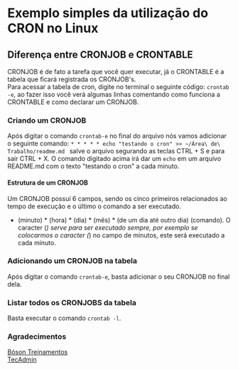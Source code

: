 # Exemplo simples da utilização do CRON no Linux  
## Diferença entre CRONJOB e CRONTABLE
CRONJOB é de fato a tarefa que você quer executar, já o CRONTABLE é a tabela que ficará registrada os CRONJOB's.  
Para acessar a tabela de cron, digite no terminal o seguinte código: `crontab -e`, ao fazer isso você verá algumas linhas comentando como funciona a CRONTABLE e como declarar um CRONJOB.  
### Criando um CRONJOB
Após digitar o comando `crontab-e` no final do arquivo nós vamos adicionar o seguinte comando: `* * * * * echo "testando o cron" >> ~/Área\ de\ Trabalho/readme.md
` salve o arquivo segurando as teclas CTRL + S e para sair CTRL + X.
O comando digitado acima irá dar um `echo` em um arquivo README.md com o texto "testando o cron" a cada minuto.  
#### Estrutura de um CRONJOB
Um CRONJOB possuí 6 campos, sendo os cinco primeiros relacionados ao tempo de execução e o último o comando a ser executado.  
* (minuto) * (hora) * (dia) * (mês) * (de um dia até outro dia) (comando).
O caracter (*) serve para ser executado sempre, por exemplo se colocarmos o caracter (*) no campo de minutos, este será executado a cada minuto.
### Adicionando um CRONJOB na tabela
Após digitar o comando `crontab-e`, basta adicionar o seu CRONJOB no final dela.
### Listar todos os CRONJOBS da tabela
Basta executar o comando `crontab -l`.
### Agradecimentos
[Bóson Treinamentos](https://www.youtube.com/watch?v=GGTbXq1FUI0)  
[TecAdmin](https://tecadmin.net/crontab-in-linux-with-20-examples-of-cron-schedule/)
